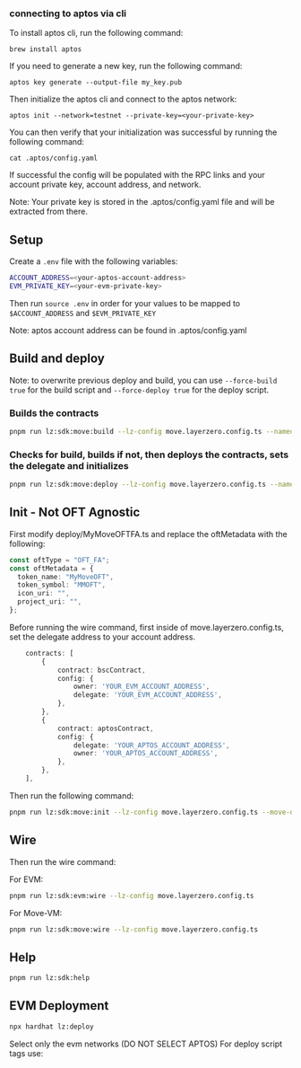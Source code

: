 ### connecting to aptos via cli

To install aptos cli, run the following command:

```
brew install aptos
```

If you need to generate a new key, run the following command:

```
aptos key generate --output-file my_key.pub
```

Then initialize the aptos cli and connect to the aptos network:

```
aptos init --network=testnet --private-key=<your-private-key>
```

You can then verify that your initialization was successful by running the following command:

```
cat .aptos/config.yaml
```

If successful the config will be populated with the RPC links and your account private key, account address, and network.

Note: Your private key is stored in the .aptos/config.yaml file and will be extracted from there.

## Setup

Create a `.env` file with the following variables:

```bash
ACCOUNT_ADDRESS=<your-aptos-account-address>
EVM_PRIVATE_KEY=<your-evm-private-key>
```
Then run `source .env` in order for your values to be mapped to `$ACCOUNT_ADDRESS` and `$EVM_PRIVATE_KEY`

Note: aptos account address can be found in .aptos/config.yaml

## Build and deploy

Note: to overwrite previous deploy and build, you can use `--force-build true` for the build script and `--force-deploy true` for the deploy script.

### Builds the contracts

```bash
pnpm run lz:sdk:move:build --lz-config move.layerzero.config.ts --named-addresses oft=$ACCOUNT_ADDRESS,oft_admin=$ACCOUNT_ADDRESS
```

### Checks for build, builds if not, then deploys the contracts, sets the delegate and initializes

```bash
pnpm run lz:sdk:move:deploy --lz-config move.layerzero.config.ts --named-addresses oft=$ACCOUNT_ADDRESS,oft_admin=$ACCOUNT_ADDRESS --move-deploy-script deploy-move/MyMoveOFTFA.ts
```

## Init - Not OFT Agnostic

First modify deploy/MyMoveOFTFA.ts and replace the oftMetadata with the following:

```ts
const oftType = "OFT_FA";
const oftMetadata = {
  token_name: "MyMoveOFT",
  token_symbol: "MMOFT",
  icon_uri: "",
  project_uri: "",
};
```

Before running the wire command, first inside of move.layerzero.config.ts, set the delegate address to your account address.

```ts
    contracts: [
        {
            contract: bscContract,
            config: {
                owner: 'YOUR_EVM_ACCOUNT_ADDRESS',
                delegate: 'YOUR_EVM_ACCOUNT_ADDRESS',
            },
        },
        {
            contract: aptosContract,
            config: {
                delegate: 'YOUR_APTOS_ACCOUNT_ADDRESS',
                owner: 'YOUR_APTOS_ACCOUNT_ADDRESS',
            },
        },
    ],
```

Then run the following command:

```bash
pnpm run lz:sdk:move:init --lz-config move.layerzero.config.ts --move-deploy-script deploy/MyMoveOFTFA.ts
```

## Wire

Then run the wire command:

For EVM:

```bash
pnpm run lz:sdk:evm:wire --lz-config move.layerzero.config.ts
```

For Move-VM:

```bash
pnpm run lz:sdk:move:wire --lz-config move.layerzero.config.ts
```

## Help

```bash
pnpm run lz:sdk:help
```

## EVM Deployment

```bash
npx hardhat lz:deploy
```

Select only the evm networks (DO NOT SELECT APTOS)
For deploy script tags use:
